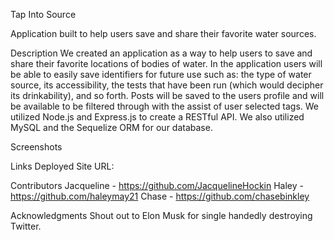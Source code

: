 Tap Into Source

Application built to help users save and share their favorite water sources.

Description
We created an application as a way to help users to save and share their favorite locations of bodies of water.
In the application users will be able to easily save identifiers for future use such as: the type of water source, its accessibility, the tests that have been run (which would decipher its drinkability), and so forth.
Posts will be saved to the users profile and will be available to be filtered through with the assist of user selected tags. We utilized Node.js and Express.js to create a RESTful API. We also utilized MySQL and the Sequelize ORM for our database.

Screenshots

Links
Deployed Site URL:

Contributors
Jacqueline - https://github.com/JacquelineHockin 
Haley - https://github.com/haleymay21
Chase - https://github.com/chasebinkley


Acknowledgments
Shout out to Elon Musk for single handedly destroying Twitter.

